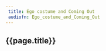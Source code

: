 ```yaml
---
 title: Ego costume and Coming Out
 audiofn: Ego_costume_and_Coming_Out
---
```


## {{page.title}}

